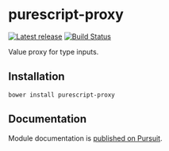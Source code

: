 # purescript-proxy

[![Latest release](http://img.shields.io/bower/v/purescript-proxy.svg)](https://github.com/purescript/purescript-proxy/releases)
[![Build Status](https://travis-ci.org/purescript/purescript-proxy.svg?branch=master)](https://travis-ci.org/purescript/purescript-proxy)

Value proxy for type inputs.

## Installation

```
bower install purescript-proxy
```

## Documentation

Module documentation is [published on Pursuit](http://pursuit.purescript.org/packages/purescript-proxy).
